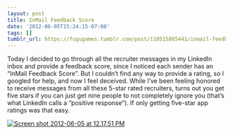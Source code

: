 ```yaml
---
layout: post
title: InMail Feedback Score
date: '2012-06-05T15:24:15-07:00'
tags: []
tumblr_url: https://fugugames.tumblr.com/post/110515865441/inmail-feedback-score
---
```

Today I decided to go through all the recruiter messages in my LinkedIn inbox and provide a feedback score, since I noticed each sender has an “InMail Feedback Score”. But I couldn’t find any way to provide a rating, so I googled for help, and now I feel deceived. While I’ve been feeling honored to receive messages from all these 5-star rated recruiters, turns out you get five stars if you can just get nine people to not completely ignore you (that’s what LinkedIn calls a “positive response”). If only getting five-star app ratings was that easy.

[![](http://itshardtofondlepenguins.com/wp-content/uploads/2012/06/Screen-shot-2012-06-05-at-12.17.51-PM.png "Screen shot 2012-06-05 at 12.17.51 PM")](http://itshardtofondlepenguins.com/wp-content/uploads/2012/06/Screen-shot-2012-06-05-at-12.17.51-PM.png)

